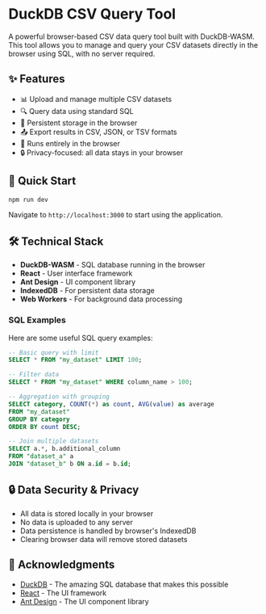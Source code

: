# DuckDB CSV Query Tool

A powerful browser-based CSV data query tool built with DuckDB-WASM. This tool allows you to manage and query your CSV datasets directly in the browser using SQL, with no server required.

## ✨ Features

- 📊 Upload and manage multiple CSV datasets
- 🔍 Query data using standard SQL
- 💾 Persistent storage in the browser
- 📤 Export results in CSV, JSON, or TSV formats
- 🚀 Runs entirely in the browser
- 🔒 Privacy-focused: all data stays in your browser

## 🚀 Quick Start

```bash
npm run dev

```

Navigate to `http://localhost:3000` to start using the application.

## 🛠️ Technical Stack

- **DuckDB-WASM** - SQL database running in the browser
- **React** - User interface framework
- **Ant Design** - UI component library
- **IndexedDB** - For persistent data storage
- **Web Workers** - For background data processing

### SQL Examples

Here are some useful SQL query examples:

```sql
-- Basic query with limit
SELECT * FROM "my_dataset" LIMIT 100;

-- Filter data
SELECT * FROM "my_dataset" WHERE column_name > 100;

-- Aggregation with grouping
SELECT category, COUNT(*) as count, AVG(value) as average
FROM "my_dataset"
GROUP BY category
ORDER BY count DESC;

-- Join multiple datasets
SELECT a.*, b.additional_column
FROM "dataset_a" a
JOIN "dataset_b" b ON a.id = b.id;
```

## 🔒 Data Security & Privacy

- All data is stored locally in your browser
- No data is uploaded to any server
- Data persistence is handled by browser's IndexedDB
- Clearing browser data will remove stored datasets

## 🙏 Acknowledgments

- [DuckDB](https://duckdb.org/) - The amazing SQL database that makes this possible
- [React](https://reactjs.org/) - The UI framework
- [Ant Design](https://ant.design/) - The UI component library
